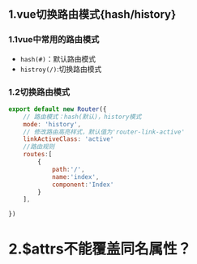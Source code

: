 ## 1.vue切换路由模式{hash/history}

### 1.1vue中常用的路由模式

* `hash(#)`：默认路由模式
* `histroy(/)`:切换路由模式

### 1.2切换路由模式

```javascript
export default new Router({
    // 路由模式：hash(默认)，history模式
    mode: 'history',
    // 修改路由高亮样式，默认值为'router-link-active'
    linkActiveClass: 'active'
    //路由规则
    routes:[
        {
            path:'/',
            name:'index',
            component:'Index'
        }
    ],

})
```

# 2.$attrs不能覆盖同名属性？

